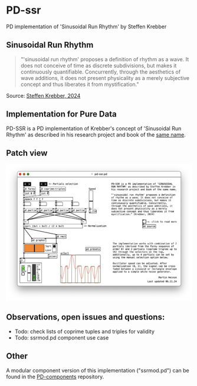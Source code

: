 # PD-ssr
 PD implementation of 'Sinusoidal Run Rhythm' by Steffen Krebber

 ## Sinusoidal Run Rhythm
 > "'sinusoidal run rhythm' proposes a definition of rhythm as a wave. It does not conceive of time as discrete subdivisions, but makes it continuously quantifiable. Concurrently, through the aesthetics of wave additions, it does not present physicality as a merely subjective concept and thus liberates it from mystification."

 Source: [Steffen Krebber, 2024](https://steffenkrebber.de/)

 ## Implementation for Pure Data
 PD-SSR is a PD implementation of Krebber's concept of 'Sinusoidal Run Rhythm' as described in his research project and book of the [same name](https://steffenkrebber.de/research/sinusoidal-run-rhythm/).

 ## Patch view
![Patch view](./assets/pd-ssr.png)


 ## Observations, open issues and questions:
 * Todo: check lists of coprime tuples and triples for validity
 * Todo: ssrmod.pd component use case

 ## Other
 A modular component version of this implementation ("ssrmod.pd") can be found in the [PD-components](https://github.com/devstermarts/PD-components/blob/main/various/ssrmod.pd) repository.
